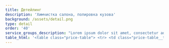 ```yaml
---
title: Детейлинг
description: 'Химчистка салона, полировка кузова'
background: /assets/detail.png
type: detail
order: '40'
service_groups_description: "Lorem ipsum dolor sit amet, consectetur adipiscing elit, sed do eiusmod tempor incididunt ut labore et dolore magna aliqua. Ut enim ad minim veniam, quis nostrud exercitation ullamco laboris nisi ut aliquip ex ea commodo consequat. Duis aute irure dolor in reprehenderit in voluptate velit esse cillum dolore eu fugiat nulla pariatur. Excepteur sint occaecat cupidatat non proident, sunt in culpa qui officia deserunt mollit anim id est laborum."
table_html: '<table class="price-table"> <tr> <td class="price-table__td"> <p>Детейлинг</p> </td> <td class="price-table__td"> </td> <td class="price-table__td"> </td> <td class="price-table__td"> </td> <td class="price-table__td"> </td> <td class="price-table__td"> </td> <td class="price-table__td"> </td> <td class="price-table__td"> </td> <td class="price-table__td"> </td> <td class="price-table__td"> </td> </tr> <tr> <td class="price-table__td"> <p>Класс Автомобиля</p> </td> <td class="price-table__td"> </td> <td class="price-table__td"> <p>Химчистка</p> </td> <td class="price-table__td"> <p>Полировка</p> </td> <td class="price-table__td"> <p>Жидкое стекло</p> </td> <td class="price-table__td"> <p>Керамика</p> </td> <td class="price-table__td"> <p>Антидождь</p> </td> <td class="price-table__td"> <p>Чистка подкапотного пространства</p> </td> <td class="price-table__td"> <p>Морда</p> </td> <td class="price-table__td"> <p>Тонер</p> </td> </tr> <tr> <td class="price-table__td"> <p>B-class</p> </td> <td class="price-table__td"> <p>VW Polo; Seat Ibiza, Skoda fabia; Audi A1</p> </td> <td class="price-table__td"> <p>8000</p> </td> <td class="price-table__td"> <p>10000</p> </td> <td class="price-table__td"> <p>8000</p> </td> <td class="price-table__td"> <p>20000</p> </td> <td class="price-table__td"> <p>1500</p> </td> <td class="price-table__td"> <p>2500</p> </td> <td class="price-table__td"> <p> от 55000</p> </td> <td class="price-table__td"> <p>5000</p> </td> </tr> <tr> <td class="price-table__td"> <p>C-class</p> </td> <td class="price-table__td"> <p>VW Golf; Audi A3; BMW 1; Mercedes A;GLA;CLA; Mini; Skoda Octavia; Seat Leon</p> </td> <td class="price-table__td"> <p>8000</p> </td> <td class="price-table__td"> <p>10000</p> </td> <td class="price-table__td"> <p>8000</p> </td> <td class="price-table__td"> <p>20000</p> </td> <td class="price-table__td"> <p>1500</p> </td> <td class="price-table__td"> <p>2500</p> </td> <td class="price-table__td"> <p> от 55000</p> </td> <td class="price-table__td"> <p>5000</p> </td> </tr> <tr> <td class="price-table__td"> <p>D-class</p> </td> <td class="price-table__td"> <p>Mercedes C; BMW 3; Audi A4; VW Passat </p> </td> <td class="price-table__td"> <p>8000</p> </td> <td class="price-table__td"> <p>10000</p> </td> <td class="price-table__td"> <p>8000</p> </td> <td class="price-table__td"> <p>20000</p> </td> <td class="price-table__td"> <p>1500</p> </td> <td class="price-table__td"> <p>2500</p> </td> <td class="price-table__td"> <p> от 55000</p> </td> <td class="price-table__td"> <p>5000</p> </td> </tr> <tr> <td class="price-table__td"> <p>E-class</p> </td> <td class="price-table__td"> <p>Mercedes E; BMW 5; Audi A6; </p> </td> <td class="price-table__td"> <p>8000</p> </td> <td class="price-table__td"> <p>10000</p> </td> <td class="price-table__td"> <p>8000</p> </td> <td class="price-table__td"> <p>20000</p> </td> <td class="price-table__td"> <p>1500</p> </td> <td class="price-table__td"> <p>2500</p> </td> <td class="price-table__td"> <p> от 55000</p> </td> <td class="price-table__td"> <p>5000</p> </td> </tr> <tr> <td class="price-table__td"> <p>F-class</p> </td> <td class="price-table__td"> <p>Mercedes S; BMW 7; Audi A8; Porsche Panamera</p> </td> <td class="price-table__td"> <p>10000</p> </td> <td class="price-table__td"> <p>12000</p> </td> <td class="price-table__td"> <p>8000</p> </td> <td class="price-table__td"> <p>20000</p> </td> <td class="price-table__td"> <p>1500</p> </td> <td class="price-table__td"> <p>2500</p> </td> <td class="price-table__td"> <p>65000</p> </td> <td class="price-table__td"> <p>6000</p> </td> </tr> <tr> <td class="price-table__td"> <p>SUV</p> </td> <td class="price-table__td"> <p>Audi Q3; BMW X1; VW Tiguan</p> </td> <td class="price-table__td"> <p>10000</p> </td> <td class="price-table__td"> <p>12000</p> </td> <td class="price-table__td"> <p>8000</p> </td> <td class="price-table__td"> <p>20000</p> </td> <td class="price-table__td"> <p>1500</p> </td> <td class="price-table__td"> <p>2500</p> </td> <td class="price-table__td"> <p>65000</p> </td> <td class="price-table__td"> <p>6000</p> </td> </tr> <tr> <td class="price-table__td"> <p>SUV</p> </td> <td class="price-table__td"> <p>Audi Q5; BMW X3; Mercedes GLK; Porsche macan</p> </td> <td class="price-table__td"> <p>10000</p> </td> <td class="price-table__td"> <p>12000</p> </td> <td class="price-table__td"> <p>8000</p> </td> <td class="price-table__td"> <p>20000</p> </td> <td class="price-table__td"> <p>1500</p> </td> <td class="price-table__td"> <p>2500</p> </td> <td class="price-table__td"> <p>65000</p> </td> <td class="price-table__td"> <p>6000</p> </td> </tr> <tr> <td class="price-table__td"> <p>SUV</p> </td> <td class="price-table__td"> <p>Audi Q7, Mercedes G; BMW X5; Porsche Cayenne</p> </td> <td class="price-table__td"> <p>10000</p> </td> <td class="price-table__td"> <p>12000</p> </td> <td class="price-table__td"> <p>8000</p> </td> <td class="price-table__td"> <p>20000</p> </td> <td class="price-table__td"> <p>1500</p> </td> <td class="price-table__td"> <p>2500</p> </td> <td class="price-table__td"> <p>65000</p> </td> <td class="price-table__td"> <p>6000</p> </td> </tr></table>'
---
```


